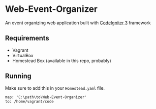 # Web-Event-Organizer
An event organizing web application built with [CodeIgniter 3](https://codeigniter.com/) framework

## Requirements
- Vagrant
- VirtualBox
- Homestead Box (available in this repo, probably)

## Running
Make sure to add this in your `Homestead.yaml` file.

```
map: 'C:\path\to\Web-Event-Organizer'    
to: /home/vagrant/code  
```
